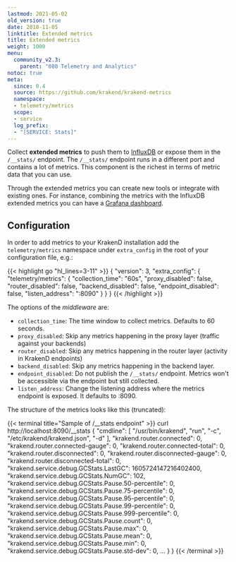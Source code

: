 ```yaml
---
lastmod: 2021-05-02
old_version: true
date: 2018-11-05
linktitle: Extended metrics
title: Extended metrics
weight: 1000
menu:
  community_v2.3:
    parent: "080 Telemetry and Analytics"
notoc: true
meta:
  since: 0.4
  source: https://github.com/krakend/krakend-metrics
  namespace:
  - telemetry/metrics
  scope:
  - service
  log_prefix:
  - "[SERVICE: Stats]"
---
```

Collect **extended metrics** to push them to [InfluxDB](/docs/v2.3/telemetry/influxdb/) or expose them in the `/__stats/` endpoint. The `/__stats/` endpoint runs in a different port and contains a lot of metrics. This component is the richest in terms of metric data that you can use.

Through the extended metrics you can create new tools or integrate with existing ones. For instance, combining the metrics with the InfluxDB extended metrics you can have a [Grafana dashboard](/docs/v2.3/telemetry/grafana/).

## Configuration

In order to add metrics to your KrakenD installation add the `telemetry/metrics` namespace under `extra_config` in the root of your configuration file, e.g.:

{{< highlight go "hl_lines=3-11" >}}
{
  "version": 3,
  "extra_config": {
    "telemetry/metrics": {
      "collection_time": "60s",
      "proxy_disabled": false,
      "router_disabled": false,
      "backend_disabled": false,
      "endpoint_disabled": false,
      "listen_address": ":8090"
    }
  }
}
{{< /highlight >}}

The options of the *middleware* are:

- `collection_time`: The time window to collect metrics. Defaults to 60 seconds.
- `proxy_disabled`: Skip any metrics happening in the proxy layer (traffic against your backends)
- `router_disabled`:  Skip any metrics happening in the router layer (activity in KrakenD endpoints)
- `backend_disabled`: Skip any metrics happening in the backend layer.
- `endpoint_disabled`: Do not publish the `/__stats/` endpoint. Metrics won't be accessible via the endpoint but still collected.
- `listen_address`: Change the listening address where the metrics endpoint is exposed. It defaults to :8090.

The structure of the metrics looks like this (truncated):

{{< terminal title="Sample of /__stats endpoint" >}}
curl http://localhost:8090/__stats
{
  "cmdline": [
    "/usr/bin/krakend",
    "run",
    "-c",
    "/etc/krakend/krakend.json",
    "-d"
  ],
  "krakend.router.connected": 0,
  "krakend.router.connected-gauge": 0,
  "krakend.router.connected-total": 0,
  "krakend.router.disconnected": 0,
  "krakend.router.disconnected-gauge": 0,
  "krakend.router.disconnected-total": 0,
  "krakend.service.debug.GCStats.LastGC": 1605724147216402400,
  "krakend.service.debug.GCStats.NumGC": 102,
  "krakend.service.debug.GCStats.Pause.50-percentile": 0,
  "krakend.service.debug.GCStats.Pause.75-percentile": 0,
  "krakend.service.debug.GCStats.Pause.95-percentile": 0,
  "krakend.service.debug.GCStats.Pause.99-percentile": 0,
  "krakend.service.debug.GCStats.Pause.999-percentile": 0,
  "krakend.service.debug.GCStats.Pause.count": 0,
  "krakend.service.debug.GCStats.Pause.max": 0,
  "krakend.service.debug.GCStats.Pause.mean": 0,
  "krakend.service.debug.GCStats.Pause.min": 0,
  "krakend.service.debug.GCStats.Pause.std-dev": 0,
    ...
  }
}
{{< /terminal >}}